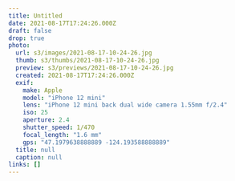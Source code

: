 ```yaml
---
title: Untitled
date: 2021-08-17T17:24:26.000Z
draft: false
drop: true
photo:
  url: s3/images/2021-08-17-10-24-26.jpg
  thumb: s3/thumbs/2021-08-17-10-24-26.jpg
  preview: s3/previews/2021-08-17-10-24-26.jpg
  created: 2021-08-17T17:24:26.000Z
  exif:
    make: Apple
    model: "iPhone 12 mini"
    lens: "iPhone 12 mini back dual wide camera 1.55mm f/2.4"
    iso: 25
    aperture: 2.4
    shutter_speed: 1/470
    focal_length: "1.6 mm"
    gps: "47.1979638888889 -124.193588888889"
  title: null
  caption: null
links: []
---
```


